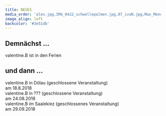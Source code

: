 ```yaml
---
title: NEUES
media_order: 'alex.jpg,IMG_0422_schwellepalmen.jpg,07_ivoN.jpg,Max_Mendez - Valentine_B. - Konsum_2018_62A8922.jpeg'
image_align: left
backcolor: '#3e51db'
---
```


## **Demnächst …**

valentine.B ist in den Ferien 

## **und dann …**

valentine.B in Dölau (geschlossene Veranstaltung)<br>am 18.8.2018<br>
valentine.B in ??? (geschlossene Veranstaltung)<br>am 24.08.2018<br>
valentine.B im Saalekiez (geschlossenes Veranstaltung)<br>am 29.09.2018
